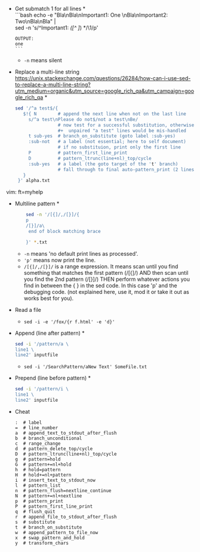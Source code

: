 
*	Get submatch 1 for all lines
    *   
        ```bash
        echo -e "Bla\nBla\nImportant1: One \nBla\nImportant2: Two\nBla\nBla" | \
           sed -n 's/^Important1: *\([^ ]*\) */\1/p'

        OUTPUT:
        one
        ```
    *   `-n` means silent


*	Replace a multi-line string
	https://unix.stackexchange.com/questions/26284/how-can-i-use-sed-to-replace-a-multi-line-string?utm_medium=organic&utm_source=google_rich_qa&utm_campaign=google_rich_qa
    *
    ```bash
    sed '/^a test$/{
       $!{ N        # append the next line when not on the last line
         s/^a test\nPlease do not$/not a test\nBe/
                    # now test for a successful substitution, otherwise
                    #+  unpaired "a test" lines would be mis-handled
         t sub-yes  # branch_on_substitute (goto label :sub-yes)
         :sub-not   # a label (not essential; here to self document)
                    # if no substituion, print only the first line
         P          # pattern_first_line_print
         D          # pattern_ltrunc(line+nl)_top/cycle
         :sub-yes   # a label (the goto target of the 't' branch)
                    # fall through to final auto-pattern_print (2 lines)
       }    
     }' alpha.txt         
     ```







vim: ft=myhelp


*	Multiline pattern
	*
	```bash
		sed -n '/[{]/,/[}]/{
		p
		/[}]/a\
		 end of block matching brace

		}' *.txt 
	```
	*	`-n` means 'no default print lines as processed'.
    *	`'p'` means now print the line.
    *	`/[{]/,/[}]/` is a range expression. It means scan until you find something that matches the first pattern (/[{]/) AND then scan until you find the 2nd pattern (/[}]/) THEN perform whatever actions you find in between the { } in the sed code. In this case 'p' and the debugging code. (not explained here, use it, mod it or take it out as works best for you).


*	Read a file
	*	`sed -i -e '/fox/{r f.html' -e 'd}'`
	
	
* 	Append (line after pattern)
	*	
	```bash
	sed -i '/pattern/a \
	line1 \
	line2' inputfile
	```
	*	`sed -i '/SearchPattern/aNew Text' SomeFile.txt`
	
	
*	Prepend (line before pattern)
	*	
	```bash
	sed -i '/pattern/i \
	line1 \
	line2' inputfile
	```
	
	


*	Cheat
	```
	:  # label
	=  # line_number
	a  # append_text_to_stdout_after_flush
	b  # branch_unconditional             
	c  # range_change                     
	d  # pattern_delete_top/cycle          
	D  # pattern_ltrunc(line+nl)_top/cycle 
	g  # pattern=hold                      
	G  # pattern+=nl+hold                  
	h  # hold=pattern                      
	H  # hold+=nl+pattern                  
	i  # insert_text_to_stdout_now         
	l  # pattern_list                       
	n  # pattern_flush=nextline_continue   
	N  # pattern+=nl+nextline              
	p  # pattern_print                     
	P  # pattern_first_line_print          
	q  # flush_quit                        
	r  # append_file_to_stdout_after_flush 
	s  # substitute                                          
	t  # branch_on_substitute              
	w  # append_pattern_to_file_now         
	x  # swap_pattern_and_hold             
	y  # transform_chars    
	```
